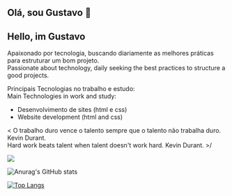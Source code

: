 ## Olá, sou Gustavo 🥽  
## Hello, im Gustavo
 
Apaixonado por tecnologia, buscando diariamente as melhores práticas para estruturar um bom projeto.  
Passionate about technology, daily seeking the best practices to structure a good projects.

 Principais Tecnologias no trabalho e estudo:  
 Main Technologies in work and study:  

* Desenvolvimento de sites (html e css)   
* Website development (html and css)  

< O trabalho duro vence o talento sempre que o talento não trabalha duro. Kevin Durant.   
 Hard work beats talent when talent doesn't work hard. Kevin Durant. >/
 
<img src="https://cdn.jsdelivr.net/gh/devicons/devicon/icons/html5/html5-original.svg" />



 ![Anurag's GitHub stats](https://github-readme-stats.vercel.app/api?username=uhlick&show_icons=true&theme=radical)
 
 [![Top Langs](https://github-readme-stats.vercel.app/api/top-langs/?username=anuraghazra)](https://github.com/uhlick/github-readme-stats)
 

 
